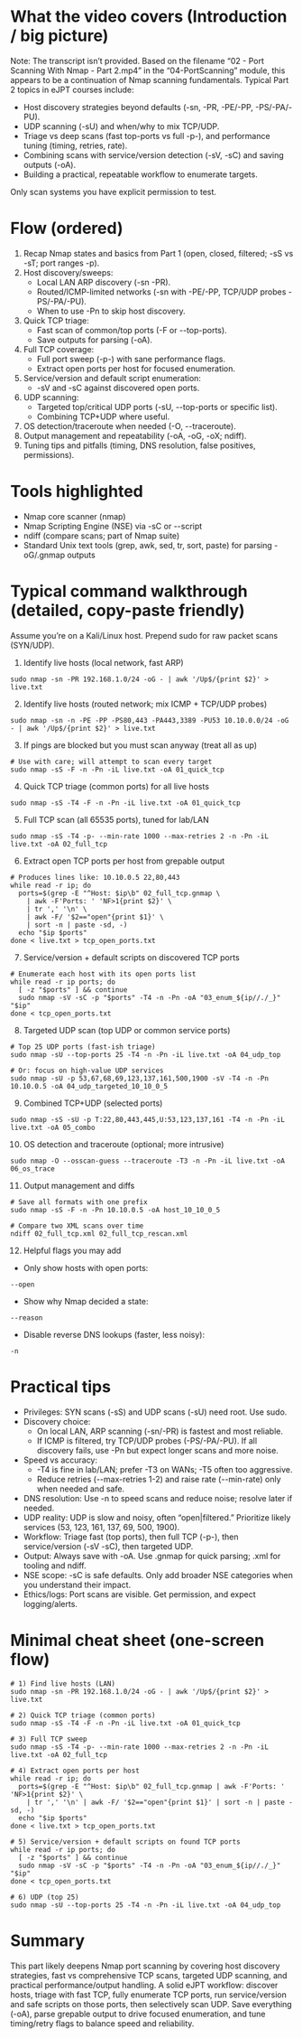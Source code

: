 # What the video covers (Introduction / big picture)
Note: The transcript isn’t provided. Based on the filename “02 - Port Scanning With Nmap - Part 2.mp4” in the “04-PortScanning” module, this appears to be a continuation of Nmap scanning fundamentals. Typical Part 2 topics in eJPT courses include:
- Host discovery strategies beyond defaults (-sn, -PR, -PE/-PP, -PS/-PA/-PU).
- UDP scanning (-sU) and when/why to mix TCP/UDP.
- Triage vs deep scans (fast top-ports vs full -p-), and performance tuning (timing, retries, rate).
- Combining scans with service/version detection (-sV, -sC) and saving outputs (-oA).
- Building a practical, repeatable workflow to enumerate targets.

Only scan systems you have explicit permission to test.

# Flow (ordered)
1. Recap Nmap states and basics from Part 1 (open, closed, filtered; -sS vs -sT; port ranges -p).
2. Host discovery/sweeps:
   - Local LAN ARP discovery (-sn -PR).
   - Routed/ICMP-limited networks (-sn with -PE/-PP, TCP/UDP probes -PS/-PA/-PU).
   - When to use -Pn to skip host discovery.
3. Quick TCP triage:
   - Fast scan of common/top ports (-F or --top-ports).
   - Save outputs for parsing (-oA).
4. Full TCP coverage:
   - Full port sweep (-p-) with sane performance flags.
   - Extract open ports per host for focused enumeration.
5. Service/version and default script enumeration:
   - -sV and -sC against discovered open ports.
6. UDP scanning:
   - Targeted top/critical UDP ports (-sU, --top-ports or specific list).
   - Combining TCP+UDP where useful.
7. OS detection/traceroute when needed (-O, --traceroute).
8. Output management and repeatability (-oA, -oG, -oX; ndiff).
9. Tuning tips and pitfalls (timing, DNS resolution, false positives, permissions).

# Tools highlighted
- Nmap core scanner (nmap)
- Nmap Scripting Engine (NSE) via -sC or --script
- ndiff (compare scans; part of Nmap suite)
- Standard Unix text tools (grep, awk, sed, tr, sort, paste) for parsing -oG/.gnmap outputs

# Typical command walkthrough (detailed, copy-paste friendly)
Assume you’re on a Kali/Linux host. Prepend sudo for raw packet scans (SYN/UDP).

1) Identify live hosts (local network, fast ARP)
```
sudo nmap -sn -PR 192.168.1.0/24 -oG - | awk '/Up$/{print $2}' > live.txt
```

2) Identify live hosts (routed network; mix ICMP + TCP/UDP probes)
```
sudo nmap -sn -n -PE -PP -PS80,443 -PA443,3389 -PU53 10.10.0.0/24 -oG - | awk '/Up$/{print $2}' > live.txt
```

3) If pings are blocked but you must scan anyway (treat all as up)
```
# Use with care; will attempt to scan every target
sudo nmap -sS -F -n -Pn -iL live.txt -oA 01_quick_tcp
```

4) Quick TCP triage (common ports) for all live hosts
```
sudo nmap -sS -T4 -F -n -Pn -iL live.txt -oA 01_quick_tcp
```

5) Full TCP scan (all 65535 ports), tuned for lab/LAN
```
sudo nmap -sS -T4 -p- --min-rate 1000 --max-retries 2 -n -Pn -iL live.txt -oA 02_full_tcp
```

6) Extract open TCP ports per host from grepable output
```
# Produces lines like: 10.10.0.5 22,80,443
while read -r ip; do
  ports=$(grep -E "^Host: $ip\b" 02_full_tcp.gnmap \
    | awk -F'Ports: ' 'NF>1{print $2}' \
    | tr ',' '\n' \
    | awk -F/ '$2=="open"{print $1}' \
    | sort -n | paste -sd, -)
  echo "$ip $ports"
done < live.txt > tcp_open_ports.txt
```

7) Service/version + default scripts on discovered TCP ports
```
# Enumerate each host with its open ports list
while read -r ip ports; do
  [ -z "$ports" ] && continue
  sudo nmap -sV -sC -p "$ports" -T4 -n -Pn -oA "03_enum_${ip//./_}" "$ip"
done < tcp_open_ports.txt
```

8) Targeted UDP scan (top UDP or common service ports)
```
# Top 25 UDP ports (fast-ish triage)
sudo nmap -sU --top-ports 25 -T4 -n -Pn -iL live.txt -oA 04_udp_top

# Or: focus on high-value UDP services
sudo nmap -sU -p 53,67,68,69,123,137,161,500,1900 -sV -T4 -n -Pn 10.10.0.5 -oA 04_udp_targeted_10_10_0_5
```

9) Combined TCP+UDP (selected ports)
```
sudo nmap -sS -sU -p T:22,80,443,445,U:53,123,137,161 -T4 -n -Pn -iL live.txt -oA 05_combo
```

10) OS detection and traceroute (optional; more intrusive)
```
sudo nmap -O --osscan-guess --traceroute -T3 -n -Pn -iL live.txt -oA 06_os_trace
```

11) Output management and diffs
```
# Save all formats with one prefix
sudo nmap -sS -F -n -Pn 10.10.0.5 -oA host_10_10_0_5

# Compare two XML scans over time
ndiff 02_full_tcp.xml 02_full_tcp_rescan.xml
```

12) Helpful flags you may add
- Only show hosts with open ports:
```
--open
```
- Show why Nmap decided a state:
```
--reason
```
- Disable reverse DNS lookups (faster, less noisy):
```
-n
```

# Practical tips
- Privileges: SYN scans (-sS) and UDP scans (-sU) need root. Use sudo.
- Discovery choice:
  - On local LAN, ARP scanning (-sn/-PR) is fastest and most reliable.
  - If ICMP is filtered, try TCP/UDP probes (-PS/-PA/-PU). If all discovery fails, use -Pn but expect longer scans and more noise.
- Speed vs accuracy:
  - -T4 is fine in lab/LAN; prefer -T3 on WANs; -T5 often too aggressive.
  - Reduce retries (--max-retries 1-2) and raise rate (--min-rate) only when needed and safe.
- DNS resolution: Use -n to speed scans and reduce noise; resolve later if needed.
- UDP reality: UDP is slow and noisy, often “open|filtered.” Prioritize likely services (53, 123, 161, 137, 69, 500, 1900).
- Workflow: Triage fast (top ports), then full TCP (-p-), then service/version (-sV -sC), then targeted UDP.
- Output: Always save with -oA. Use .gnmap for quick parsing; .xml for tooling and ndiff.
- NSE scope: -sC is safe defaults. Only add broader NSE categories when you understand their impact.
- Ethics/logs: Port scans are visible. Get permission, and expect logging/alerts.

# Minimal cheat sheet (one-screen flow)
```
# 1) Find live hosts (LAN)
sudo nmap -sn -PR 192.168.1.0/24 -oG - | awk '/Up$/{print $2}' > live.txt

# 2) Quick TCP triage (common ports)
sudo nmap -sS -T4 -F -n -Pn -iL live.txt -oA 01_quick_tcp

# 3) Full TCP sweep
sudo nmap -sS -T4 -p- --min-rate 1000 --max-retries 2 -n -Pn -iL live.txt -oA 02_full_tcp

# 4) Extract open ports per host
while read -r ip; do
  ports=$(grep -E "^Host: $ip\b" 02_full_tcp.gnmap | awk -F'Ports: ' 'NF>1{print $2}' \
    | tr ',' '\n' | awk -F/ '$2=="open"{print $1}' | sort -n | paste -sd, -)
  echo "$ip $ports"
done < live.txt > tcp_open_ports.txt

# 5) Service/version + default scripts on found TCP ports
while read -r ip ports; do
  [ -z "$ports" ] && continue
  sudo nmap -sV -sC -p "$ports" -T4 -n -Pn -oA "03_enum_${ip//./_}" "$ip"
done < tcp_open_ports.txt

# 6) UDP (top 25)
sudo nmap -sU --top-ports 25 -T4 -n -Pn -iL live.txt -oA 04_udp_top
```

# Summary
This part likely deepens Nmap port scanning by covering host discovery strategies, fast vs comprehensive TCP scans, targeted UDP scanning, and practical performance/output handling. A solid eJPT workflow: discover hosts, triage with fast TCP, fully enumerate TCP ports, run service/version and safe scripts on those ports, then selectively scan UDP. Save everything (-oA), parse grepable output to drive focused enumeration, and tune timing/retry flags to balance speed and reliability.